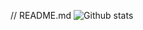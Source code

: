 // README.md
![Github stats](https://github-readme-stats.vercel.app/api?username=Nikolay200&theme=highcontrast&show_icons=true&count_private=true)
